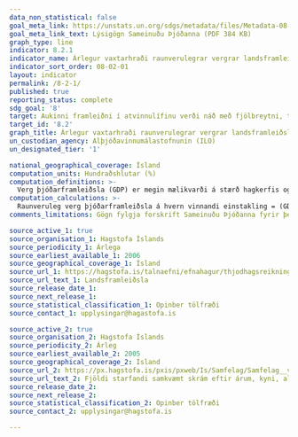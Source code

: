 ```yaml
---
data_non_statistical: false
goal_meta_link: https://unstats.un.org/sdgs/metadata/files/Metadata-08-02-01.pdf
goal_meta_link_text: Lýsigögn Sameinuðu Þjóðanna (PDF 384 KB)
graph_type: line
indicator: 8.2.1
indicator_name: Árlegur vaxtarhraði raunverulegrar vergrar landsframleiðslu á hvern vinnandi einstakling.
indicator_sort_order: 08-02-01
layout: indicator
permalink: /8-2-1/
published: true
reporting_status: complete
sdg_goal: '8'
target: Aukinni framleiðni í atvinnulífinu verði náð með fjölbreytni, tækninýjungum og nýsköpun, meðal annars með því að beina athygli að vinnuaflsfrekum geirum sem fela í sér mikinn virðisauka.  
target_id: '8.2'
graph_title: Árlegur vaxtarhraði raunverulegrar vergrar landsframleiðslu á hvern vinnandi einstakling.
un_custodian_agency: Alþjóðavinnumálastofnunin (ILO)
un_designated_tier: '1'

national_geographical_coverage: Ísland
computation_units: Hundraðshlutar (%)
computation_definitions: >-
  Verg þjóðarframleiðsla (GDP) er megin mælikvarði á stærð hagkerfis og stendur fyrir heildar virði allra vara og þjónustu sem framleidd eru á ákveðnu tímabili. 
computation_calculations: >-
  Raunveruleg verg þjóðarframleiðsla á hvern vinnandi einstakling = (GDP á föstu verðlagi / Heildarfjöldi starfandi einstaklinga) þar sem teljari og nefnari vísa til sama tímabils, t.d. sama almanaksár. 
comments_limitations: Gögn fylgja forskrift Sameinuðu Þjóðanna fyrir þennan mælikvarða. Þessi mælikvarði var fundinn í samstarfi við sérfræðinga á þessu sviði.

source_active_1: true
source_organisation_1: Hagstofa Íslands
source_periodicity_1: Árlega
source_earliest_available_1: 2006
source_geographical_coverage_1: Ísland
source_url_1: https://hagstofa.is/talnaefni/efnahagur/thjodhagsreikningar/landsframleidsla/
source_url_text_1: Landsframleiðsla 
source_release_date_1: 
source_next_release_1: 
source_statistical_classification_1: Opinber tölfræði
source_contact_1: upplysingar@hagastofa.is

source_active_2: true
source_organisation_2: Hagstofa Íslands
source_periodicity_2: Árleg
source_earliest_available_2: 2005
source_geographical_coverage_2: Ísland
source_url_2: https://px.hagstofa.is/pxis/pxweb/Is/Samfelag/Samfelag__vinnumarkadur__vinnuaflskraargogn/VIN10003.px
source_url_text_2: Fjöldi starfandi samkvæmt skrám eftir árum, kyni, aldri og uppruna 2005-2018
source_release_date_2: 
source_next_release_2: 
source_statistical_classification_2: Opinber tölfræði
source_contact_2: upplysingar@hagstofa.is  

---
```

